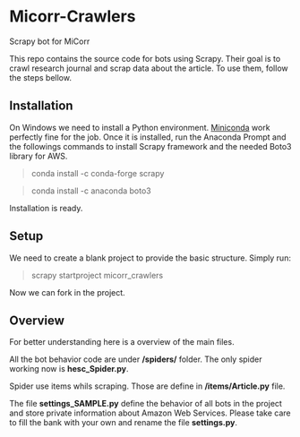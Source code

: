 # Micorr-Crawlers
Scrapy bot for MiCorr

This repo contains the source code for bots using Scrapy. Their goal is to crawl research journal and scrap data about the article.
To use them, follow the steps bellow.

## Installation
On Windows we need to install a Python environment. [Miniconda](https://conda.io/miniconda.html) work perfectly fine for the job.
Once it is installed, run the Anaconda Prompt and the followings commands to install Scrapy framework and the needed Boto3 library for AWS.

> conda install -c conda-forge scrapy 

> conda install -c anaconda boto3 

Installation is ready.

## Setup
We need to create a blank project to provide the basic structure. Simply run:

> scrapy startproject micorr_crawlers

Now we can fork in the project.

## Overview
For better understanding here is a overview of the main files.

All the bot behavior code are under **/spiders/** folder. The only spider working now is **hesc_Spider.py**.

Spider use items whils scraping. Those are define in **/items/Article.py** file.

The file **settings_SAMPLE.py** define the behavior of all bots in the project and store private information about Amazon Web Services.
Please take care to fill the bank with your own and rename the file **settings.py**.
